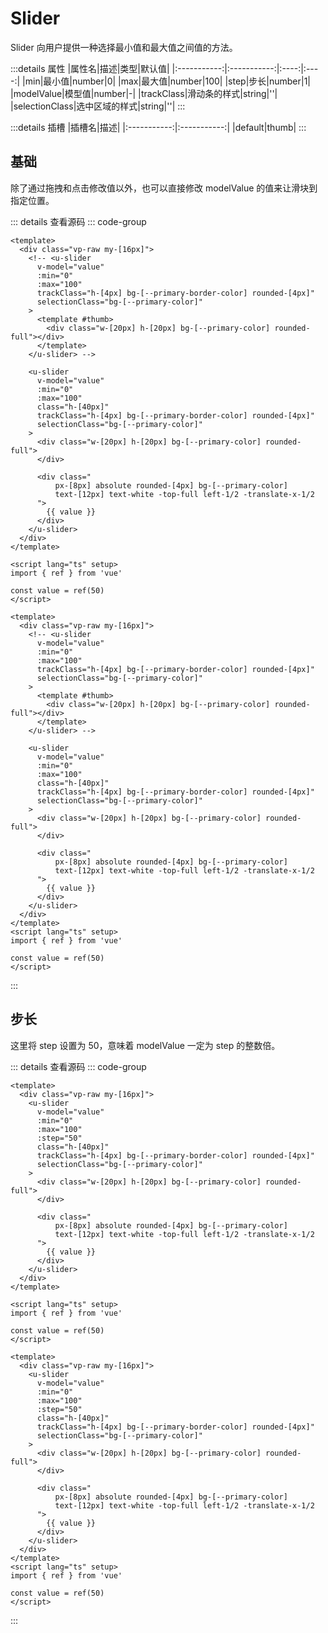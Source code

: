 <script setup>
import Basic from '../examples/slider/01.basic.vue'
import Step from '../examples/slider/02.step.vue'
</script>

# Slider

Slider 向用户提供一种选择最小值和最大值之间值的方法。

:::details 属性
|属性名|描述|类型|默认值|
|:-----------:|:-----------:|:----:|:----:|
|min|最小值|number|0|
|max|最大值|number|100|
|step|步长|number|1|
|modelValue|模型值|number|-|
|trackClass|滑动条的样式|string|''|
|selectionClass|选中区域的样式|string|''|
:::

:::details 插槽
|插槽名|描述|
|:-----------:|:-----------:|
|default|thumb|
:::

## 基础

除了通过拖拽和点击修改值以外，也可以直接修改 modelValue 的值来让滑块到指定位置。

<Basic></Basic>

::: details 查看源码
::: code-group
```vue [template]
<template>
  <div class="vp-raw my-[16px]">
    <!-- <u-slider 
      v-model="value" 
      :min="0"
      :max="100" 
      trackClass="h-[4px] bg-[--primary-border-color] rounded-[4px]"
      selectionClass="bg-[--primary-color]"
    >
      <template #thumb>
        <div class="w-[20px] h-[20px] bg-[--primary-color] rounded-full"></div>
      </template>
    </u-slider> -->

    <u-slider 
      v-model="value" 
      :min="0"
      :max="100" 
      class="h-[40px]"
      trackClass="h-[4px] bg-[--primary-border-color] rounded-[4px]"
      selectionClass="bg-[--primary-color]"
    >
      <div class="w-[20px] h-[20px] bg-[--primary-color] rounded-full">
      </div>

      <div class="
          px-[8px] absolute rounded-[4px] bg-[--primary-color]
          text-[12px] text-white -top-full left-1/2 -translate-x-1/2
      ">
        {{ value }}
      </div>
    </u-slider>
  </div>
</template>
```

```vue [script]
<script lang="ts" setup>
import { ref } from 'vue'

const value = ref(50)
</script>
```

```vue [all]
<template>
  <div class="vp-raw my-[16px]">
    <!-- <u-slider 
      v-model="value" 
      :min="0"
      :max="100" 
      trackClass="h-[4px] bg-[--primary-border-color] rounded-[4px]"
      selectionClass="bg-[--primary-color]"
    >
      <template #thumb>
        <div class="w-[20px] h-[20px] bg-[--primary-color] rounded-full"></div>
      </template>
    </u-slider> -->

    <u-slider 
      v-model="value" 
      :min="0"
      :max="100" 
      class="h-[40px]"
      trackClass="h-[4px] bg-[--primary-border-color] rounded-[4px]"
      selectionClass="bg-[--primary-color]"
    >
      <div class="w-[20px] h-[20px] bg-[--primary-color] rounded-full">
      </div>

      <div class="
          px-[8px] absolute rounded-[4px] bg-[--primary-color]
          text-[12px] text-white -top-full left-1/2 -translate-x-1/2
      ">
        {{ value }}
      </div>
    </u-slider>
  </div>
</template>
<script lang="ts" setup>
import { ref } from 'vue'

const value = ref(50)
</script>

```
:::

## 步长

这里将 step 设置为 50，意味着 modelValue 一定为 step 的整数倍。

<Step></Step>

::: details 查看源码
::: code-group
```vue [template]
<template>
  <div class="vp-raw my-[16px]">
    <u-slider 
      v-model="value" 
      :min="0"
      :max="100" 
      :step="50"
      class="h-[40px]"
      trackClass="h-[4px] bg-[--primary-border-color] rounded-[4px]"
      selectionClass="bg-[--primary-color]"
    >
      <div class="w-[20px] h-[20px] bg-[--primary-color] rounded-full">
      </div>

      <div class="
          px-[8px] absolute rounded-[4px] bg-[--primary-color]
          text-[12px] text-white -top-full left-1/2 -translate-x-1/2
      ">
        {{ value }}
      </div>
    </u-slider>
  </div>
</template>
```

```vue [script]
<script lang="ts" setup>
import { ref } from 'vue'

const value = ref(50)
</script>
```

```vue [all]
<template>
  <div class="vp-raw my-[16px]">
    <u-slider 
      v-model="value" 
      :min="0"
      :max="100" 
      :step="50"
      class="h-[40px]"
      trackClass="h-[4px] bg-[--primary-border-color] rounded-[4px]"
      selectionClass="bg-[--primary-color]"
    >
      <div class="w-[20px] h-[20px] bg-[--primary-color] rounded-full">
      </div>

      <div class="
          px-[8px] absolute rounded-[4px] bg-[--primary-color]
          text-[12px] text-white -top-full left-1/2 -translate-x-1/2
      ">
        {{ value }}
      </div>
    </u-slider>
  </div>
</template>
<script lang="ts" setup>
import { ref } from 'vue'

const value = ref(50)
</script>

```
:::

